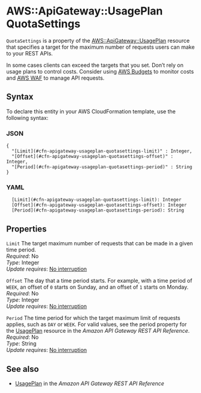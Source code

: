 # AWS::ApiGateway::UsagePlan QuotaSettings<a name="aws-properties-apigateway-usageplan-quotasettings"></a>

`QuotaSettings` is a property of the [AWS::ApiGateway::UsagePlan](https://docs.aws.amazon.com/AWSCloudFormation/latest/UserGuide/aws-resource-apigateway-usageplan.html) resource that specifies a target for the maximum number of requests users can make to your REST APIs\.

In some cases clients can exceed the targets that you set\. Don’t rely on usage plans to control costs\. Consider using [AWS Budgets](https://docs.aws.amazon.com/cost-management/latest/userguide/budgets-managing-costs.html) to monitor costs and [AWS WAF](https://docs.aws.amazon.com/waf/latest/developerguide/waf-chapter.html) to manage API requests\.

## Syntax<a name="aws-properties-apigateway-usageplan-quotasettings-syntax"></a>

To declare this entity in your AWS CloudFormation template, use the following syntax:

### JSON<a name="aws-properties-apigateway-usageplan-quotasettings-syntax.json"></a>

```
{
  "[Limit](#cfn-apigateway-usageplan-quotasettings-limit)" : Integer,
  "[Offset](#cfn-apigateway-usageplan-quotasettings-offset)" : Integer,
  "[Period](#cfn-apigateway-usageplan-quotasettings-period)" : String
}
```

### YAML<a name="aws-properties-apigateway-usageplan-quotasettings-syntax.yaml"></a>

```
  [Limit](#cfn-apigateway-usageplan-quotasettings-limit): Integer
  [Offset](#cfn-apigateway-usageplan-quotasettings-offset): Integer
  [Period](#cfn-apigateway-usageplan-quotasettings-period): String
```

## Properties<a name="aws-properties-apigateway-usageplan-quotasettings-properties"></a>

`Limit`  <a name="cfn-apigateway-usageplan-quotasettings-limit"></a>
The target maximum number of requests that can be made in a given time period\.  
*Required*: No  
*Type*: Integer  
*Update requires*: [No interruption](https://docs.aws.amazon.com/AWSCloudFormation/latest/UserGuide/using-cfn-updating-stacks-update-behaviors.html#update-no-interrupt)

`Offset`  <a name="cfn-apigateway-usageplan-quotasettings-offset"></a>
The day that a time period starts\. For example, with a time period of `WEEK`, an offset of `0` starts on Sunday, and an offset of `1` starts on Monday\.  
*Required*: No  
*Type*: Integer  
*Update requires*: [No interruption](https://docs.aws.amazon.com/AWSCloudFormation/latest/UserGuide/using-cfn-updating-stacks-update-behaviors.html#update-no-interrupt)

`Period`  <a name="cfn-apigateway-usageplan-quotasettings-period"></a>
The time period for which the target maximum limit of requests applies, such as `DAY` or `WEEK`\. For valid values, see the period property for the [UsagePlan](https://docs.aws.amazon.com/apigateway/api-reference/resource/usage-plan) resource in the *Amazon API Gateway REST API Reference*\.  
*Required*: No  
*Type*: String  
*Update requires*: [No interruption](https://docs.aws.amazon.com/AWSCloudFormation/latest/UserGuide/using-cfn-updating-stacks-update-behaviors.html#update-no-interrupt)

## See also<a name="aws-properties-apigateway-usageplan-quotasettings--seealso"></a>
+ [UsagePlan](https://docs.aws.amazon.com/apigateway/api-reference/resource/usage-plan/) in the *Amazon API Gateway REST API Reference*

